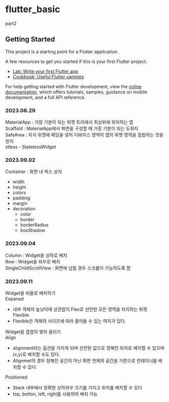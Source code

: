 # flutter_basic

part2

## Getting Started

This project is a starting point for a Flutter application.

A few resources to get you started if this is your first Flutter project:

- [Lab: Write your first Flutter app](https://docs.flutter.dev/get-started/codelab)
- [Cookbook: Useful Flutter samples](https://docs.flutter.dev/cookbook)

For help getting started with Flutter development, view the
[online documentation](https://docs.flutter.dev/), which offers tutorials,
samples, guidance on mobile development, and a full API reference.

### 2023.08.29
MaterialApp : 가장 기본이 되는 위젯 트리에서 최상위에 위치하는 앱  
Scaffold : MaterialApp에서 화면을 구성할 때 가장 기본이 되는 도화지  
SafeArea : 자식 위젯에 패딩을 넣어 디바이스 영역이 앱의 위젯 영역을 침범하는 것을 방지  
stless - StatelessWidget

### 2023.09.02
Container : 화면 내 박스 상자
- width
- height
- colors
- padding
- margin
- decoration
  - color
  - border
  - borderRadius
  - boxShadow

### 2023.09.04  
Column : Widget을 상하로 배치  
Row : Widget을 좌우로 배치  
SingleChildScrollView : 화면에 넘칠 경우 스크롤이 가능하도록 함  

### 2023.09.11  
Widget을 비율로 배치하기  
Expaned  
- 내부 객체의 높낮이에 상관없이 Flex로 선언된 모든 영역을 차지하는 위젯  
Flexible  
- Flexible은 객체의 사이즈에 따라 줄어들 수 있는 여지가 있다.  
  
Widget을 겹겹히 쌓아 올리기  
Align
- alignment라는 옵션을 가지게 되며 선언된 값으로 정해진 위치로 배치할 수 있으며 (x,y)로 배치할 수도 있다.
- Alignmet의 경우 정해진 공간이 아닌 화면 전체의 공간을 기준으로 컨테이너를 배치할 수 있다.
  
Positioned  
- Stack 내부에서 정확한 상하좌우 크기를 가지고 위치를 배치할 수 있다
- top, botton, left, right를 사용하여 배치 가능  